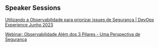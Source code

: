 ## Speaker Sessions

[Utilizando a Observabilidade para priorizar issues de Segurança | DevOps Experience Junho 2023
](https://youtu.be/za34SrHznTI?si=Y4A7qPY9K0Se74hC)

[Webinar: Observabilidade Além dos 3 Pilares - Uma Perspectiva de Segurança
](https://youtu.be/jEQ-16Nhk60?si=QVx6Qdps_u8kiD0H)
